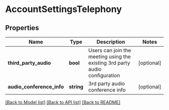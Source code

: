 # AccountSettingsTelephony

## Properties
Name | Type | Description | Notes
------------ | ------------- | ------------- | -------------
**third_party_audio** | **bool** | Users can join the meeting using the existing 3rd party audio configuration | [optional] 
**audio_conference_info** | **string** | 3rd party audio conference info | [optional] 

[[Back to Model list]](../README.md#documentation-for-models) [[Back to API list]](../README.md#documentation-for-api-endpoints) [[Back to README]](../README.md)


